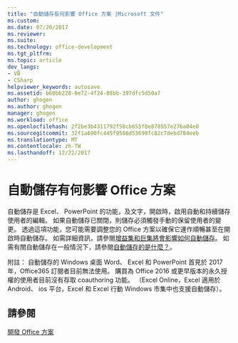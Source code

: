 ```yaml
---
title: "自動儲存有何影響 Office 方案 |Microsoft 文件"
ms.custom: 
ms.date: 07/20/2017
ms.reviewer: 
ms.suite: 
ms.technology: office-development
ms.tgt_pltfrm: 
ms.topic: article
dev_langs:
- VB
- CSharp
helpviewer_keywords: autosave
ms.assetid: b60bb228-0e72-4f24-88bb-397dfc5d50a7
author: ghogen
ms.author: ghogen
manager: ghogen
ms.workload: office
ms.openlocfilehash: 2f2be3b4311792f58cb655f8e878557e276a04e0
ms.sourcegitcommit: 32f1a690fc445f9586d53698fc82c7debd784eeb
ms.translationtype: MT
ms.contentlocale: zh-TW
ms.lasthandoff: 12/22/2017
---
```

# <a name="how-autosave-impacts-office-solutions"></a>自動儲存有何影響 Office 方案

自動儲存是 Excel、 PowerPoint 的功能，及文字，開啟時，啟用自動和持續儲存使用者的編輯。 如果自動儲存已關閉，則儲存必須觸發手動的保留使用者的變更。 透過這項功能，您可能需要調整您的 Office 方案以確保它運作順暢甚至在開啟時自動儲存。 如需詳細資訊，請參閱[增益集和巨集將會影響如何自動儲存](https://msdn.microsoft.com/vba/office-shared-vba/articles/how-autosave-impacts-addins-and-macros)。 如需有關自動儲存在一般情況下，請參閱[自動儲存的是什麼？](https://support.office.com/en-US/article/What-is-AutoSave-6d6bd723-ebfd-4e40-b5f6-ae6e8088f7a5)。

附註： 自動儲存的 Windows 桌面 Word、 Excel 和 PowerPoint 首見於 2017年，Office365 訂閱者目前無法使用。 購買為 Office 2016 或更早版本的永久授權的使用者目前沒有存取 coauthoring 功能。 （Excel Online，Excel 適用於 Android、 ios 平台，Excel 和 Excel 行動 Windows 市集中也支援自動儲存）。 

## <a name="see-also"></a>請參閱
[開發 Office 方案](./developing-office-solutions.md)
